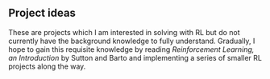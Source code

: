## Project ideas
These are projects which I am interested in solving with RL but do not currently have the background knowledge to fully understand. Gradually, I hope to gain this requisite knowledge by reading *Reinforcement Learning, an Introduction* by Sutton and Barto and implementing a series of smaller RL projects along the way. 